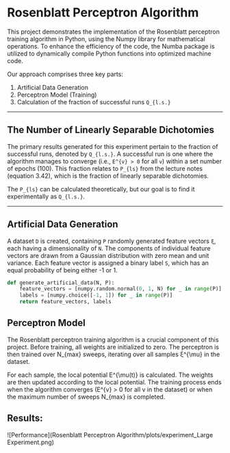 # Rosenblatt Perceptron Algorithm

This project demonstrates the implementation of the Rosenblatt perceptron training algorithm in Python, using the Numpy library for mathematical operations. To enhance the efficiency of the code, the Numba package is utilized to dynamically compile Python functions into optimized machine code.

Our approach comprises three key parts: 

1. Artificial Data Generation
2. Perceptron Model (Training)
3. Calculation of the fraction of successful runs `Q_{l.s.}`

---

## The Number of Linearly Separable Dichotomies

The primary results generated for this experiment pertain to the fraction of successful runs, denoted by `Q_{l.s.}`. A successful run is one where the algorithm manages to converge (i.e., `E^{v} > 0` for all `v`) within a set number of epochs (100). This fraction relates to `P_{ls}` from the lecture notes (equation 3.42), which is the fraction of linearly separable dichotomies. 

The `P_{ls}` can be calculated theoretically, but our goal is to find it experimentally as `Q_{l.s.}`.

---

## Artificial Data Generation

A dataset `D` is created, containing `P` randomly generated feature vectors `ξ`, each having a dimensionality of `N`. The components of individual feature vectors are drawn from a Gaussian distribution with zero mean and unit variance. Each feature vector is assigned a binary label `S`, which has an equal probability of being either -1 or 1.

```python
def generate_artificial_data(N, P):
    feature_vectors = [numpy.random.normal(0, 1, N) for _ in range(P)]
    labels = [numpy.choice([-1, 1]) for _ in range(P)]
    return feature_vectors, labels
```

## Perceptron Model
The Rosenblatt perceptron training algorithm is a crucial component of this project. Before training, all weights are initialized to zero. The perceptron is then trained over N_{max} sweeps, iterating over all samples ξ^{\mu} in the dataset.

For each sample, the local potential E^{\mu(t)} is calculated. The weights are then updated according to the local potential. The training process ends when the algorithm converges (E^{v} > 0 for all v in the dataset) or when the maximum number of sweeps N_{max} is completed.

## Results:

![Performance](Rosenblatt Perceptron Algorithm/plots/experiment_Large Experiment.png)
